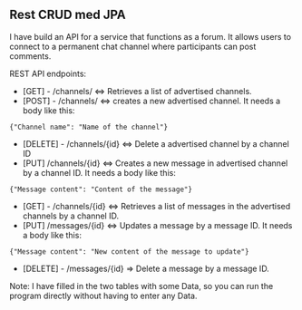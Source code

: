 ## Rest CRUD med JPA

 I have build an API for a service that functions as a forum. It allows users to connect to a permanent chat channel where participants can post comments.
 
REST API endpoints:
-  [GET]  - /channels/ <=> Retrieves a list of advertised channels.
-  [POST] - /channels/ <=> creates a new advertised channel. It needs a body like this: 
```
{"Channel name": "Name of the channel"}
```
-  [DELETE] - /channels/{id} <=> Delete a advertised channel by a channel ID
-  [PUT] /channels/{id} <=> Creates a new message in advertised channel by a channel ID. It needs a body like this:
```
{"Message content": "Content of the message"}
```
-  [GET] - /channels/{id} <=> Retrieves a list of messages in the advertised channels by a channel ID.
-  [PUT] /messages/{id} <=> Updates a message by a message ID. It needs a body like this:
```
{"Message content": "New content of the message to update"}
```
-  [DELETE] - /messages/{id} => Delete a message by a message ID.

Note: I have filled in the two tables with some Data, so you can run the program directly without having to enter any Data.
